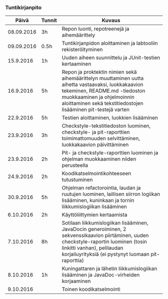 ### Tuntikirjanpito
Päivä | Tunnit | Kuvaus
----- |------- | -------
08.09.2016 | 3h | Repon luonti, repotreenejä ja aihemäärittely
09.09.2016 | 0.5h | Tuntikirjanpidon aloittaminen ja labtooliin rekisteröityminen
15.9.2016 | 1h | Uuden aiheen suunnittelu ja JUnit-testien kertaaminen
16.9.2016 | 5h | Repon ja proktektin nimien sekä aihemäärittelyn muuttaminen uutta aihetta vastaavaksi, luokkakaavion tekeminen, README.md -tiedoston muokkaaminen ja ohjelmoinnin aloittaminen sekä tekstitiedostojen lisääminen pit-testejä varten
22.9.2016 | 5h | Testien aloittaminen, luokkien lisääminen
23.9.2016 | 3h | Checkstyle-tekstitiedoston luominen, checkstyle- ja pit-raporttien toimimattomuuden selvittäminen, luokkakaavion päivittäminen
23.9.2016 | 2h | Pit- ja checkstyle-raporttien luominen ja ohjelman muokkaaminen niiden perusteella
24.9.2016 | 2h | Koodikatselmointikohteeseen tutustuminen
30.9.2016 | 5h | Ohjelman refactorointia, laudan ja ruutujen luominen, laillisen siirron logiikan lisääminen, kuninkaan ja tornin liikkumislogiikan lisääminen
6.10.2016 | 2h | Käyttöliittymien kertaamista
7.10.2016 | 8h | Sotilaan liikkumislogiikan lisääminen, JavaDocin generoiminen, 2 sekvenssikaavion piirtäminen, uuden checkstyle-raportin luominen (tosin linkitti vanhan), pelilaudan korjailuyrityksiä (ei pystynyt luomaan pit-raporttia)
8.10.2016 | 1h | Kuningattaren ja lähetin liikkumislogiikan lisääminen ja JavaDoc-virheiden korjaaminen
9.10.2016 |    | Toinen koodikatselmointi
